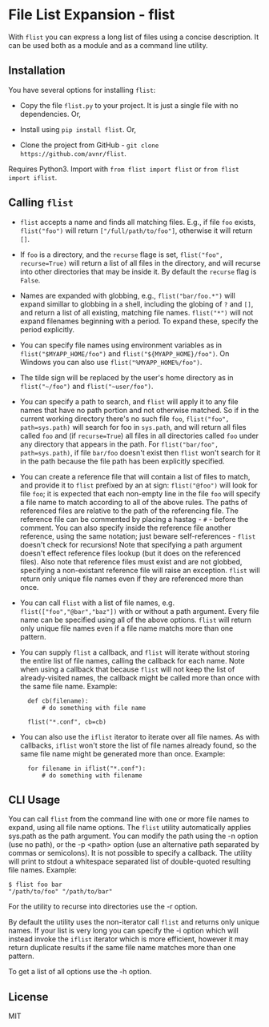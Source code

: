 File List Expansion - flist
===

With `flist` you can express a long list of files using a concise description. It can be used both
as a module and as a command line utility.

Installation
---

You have several options for installing `flist`:

- Copy the file `flist.py` to your project. It is just a single file with no dependencies. Or,

- Install using `pip install flist`. Or,

- Clone the project from GitHub - `git clone https://github.com/avnr/flist`.

Requires Python3. Import with `from flist import flist` or `from flist import iflist`.

Calling `flist`
---

- `flist` accepts a name and finds all matching files. E.g., if file `foo` exists, `flist("foo")`
will return `["/full/path/to/foo"]`, otherwise it will return `[]`.

- If `foo` is a directory, and the `recurse` flage is set, `flist("foo", recurse=True)` will return
a list of all files in the directory, and will recurse into other directories that may be inside
it. By default the `recurse` flag is `False`.

- Names are expanded with globbing, e.g., `flist("bar/foo.*")` will expand simillar to globbing in
a shell, including the globing of `?` and `[]`, and return a list of all existing, matching file
names. `flist("*")` will not expand filenames beginning with a period. To expand these, specify the
period explicitly.

- You can specify file names using environment variables as in `flist("$MYAPP_HOME/foo")` and
`flist("${MYAPP_HOME}/foo")`. On Windows you can also use `flist("%MYAPP_HOME%/foo")`.

- The tilde sign will be replaced by the user's home directory as in `flist("~/foo")` and
`flist("~user/foo")`.

- You can specify a path to search, and `flist` will apply it to any file names that have no path
portion and not otherwise matched. So if in the current working directory there's no such file
`foo`, `flist("foo", path=sys.path)` will search for foo in `sys.path`, and will return all files
called `foo` and (if `recurse=True`) all files in all directories called `foo` under any directory
that appears in the path. For `flist("bar/foo", path=sys.path)`, if file `bar/foo` doesn't exist
then `flist` won't search for it in the path because the file path has been explicitly specified.

- You can create a reference file that will contain a list of files to match, and provide it to
`flist` prefixed by an at sign: `flist("@foo")` will look for file `foo`; it is expected that each
non-empty line in the file `foo` will specify a file name to match according to all of the above
rules. The paths of referenced files are relative to the path of the referencing file. The
reference file can be commented by placing a hastag - `#` - before the comment. You can also
specify inside the reference file another reference, using the same notation; just beware
self-references - `flist` doesn't check for recursions! Note that specifying a path argument doesn't
effect reference files lookup (but it does on the referenced files). Also note that reference
files must exist and are not globbed, specifying a non-existant reference file will raise an
exception. `flist` will return only unique file names even if they are referenced more than once.

- You can call `flist` with a list of file names, e.g. `flist(["foo","@bar","baz"])` with or
without a path argument. Every file name can be specified using all of the above options. `flist`
will return only unique file names even if a file name matchs more than one pattern.

- You can supply `flist` a callback, and `flist` will iterate without storing the entire list of
file names, calling the callback for each name. Note when using a callback that because `flist`
will not keep the list of already-visited names, the callback might be called more than once with
the same file name. Example:

        def cb(filename):
            # do something with file name

        flist("*.conf", cb=cb)

- You can also use the `iflist` iterator to iterate over all file names. As with callbacks,
`iflist` won't store the list of file names already found, so the same file name might be generated
more than once. Example:

        for filename in iflist("*.conf"):
            # do something with filename

CLI Usage
---

You can call `flist` from the command line with one or more file names to expand, using all file
name options. The `flist` utility automatically applies sys.path as the path argument. You can
modify the path using the -n option (use no path), or the -p &lt;path&gt; option (use an
alternative path separated by commas or semicolons). It is not possible to specify a callback. The
utility will print to stdout a whitespace separated list of double-quoted resulting file names.
Example:

    $ flist foo bar
    "/path/to/foo" "/path/to/bar"

For the utility to recurse into directories use the -r option.

By default the utility uses the non-iterator call `flist` and returns only unique names. If your
list is very long you can specify the -i option which will instead invoke the `iflist` iterator
which is more efficient, however it may return duplicate results if the same file name matches more
than one pattern.

To get a list of all options use the -h option.

License
---

MIT
